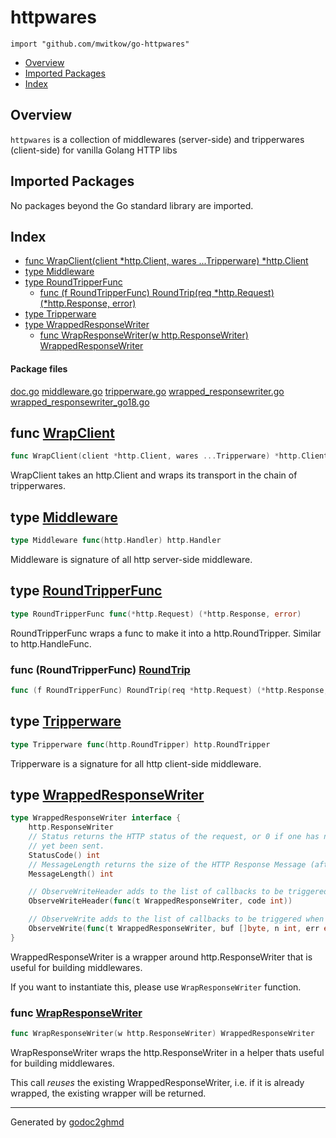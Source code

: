 # httpwares
`import "github.com/mwitkow/go-httpwares"`

* [Overview](#pkg-overview)
* [Imported Packages](#pkg-imports)
* [Index](#pkg-index)

## <a name="pkg-overview">Overview</a>
`httpwares` is a collection of middlewares (server-side) and tripperwares (client-side) for vanilla Golang HTTP libs

## <a name="pkg-imports">Imported Packages</a>

No packages beyond the Go standard library are imported.

## <a name="pkg-index">Index</a>
* [func WrapClient(client \*http.Client, wares ...Tripperware) \*http.Client](#WrapClient)
* [type Middleware](#Middleware)
* [type RoundTripperFunc](#RoundTripperFunc)
  * [func (f RoundTripperFunc) RoundTrip(req \*http.Request) (\*http.Response, error)](#RoundTripperFunc.RoundTrip)
* [type Tripperware](#Tripperware)
* [type WrappedResponseWriter](#WrappedResponseWriter)
  * [func WrapResponseWriter(w http.ResponseWriter) WrappedResponseWriter](#WrapResponseWriter)

#### <a name="pkg-files">Package files</a>
[doc.go](./doc.go) [middleware.go](./middleware.go) [tripperware.go](./tripperware.go) [wrapped_responsewriter.go](./wrapped_responsewriter.go) [wrapped_responsewriter_go18.go](./wrapped_responsewriter_go18.go) 

## <a name="WrapClient">func</a> [WrapClient](./tripperware.go#L16)
``` go
func WrapClient(client *http.Client, wares ...Tripperware) *http.Client
```
WrapClient takes an http.Client and wraps its transport in the chain of tripperwares.

## <a name="Middleware">type</a> [Middleware](./middleware.go#L6)
``` go
type Middleware func(http.Handler) http.Handler
```
Middleware is signature of all http server-side middleware.

## <a name="RoundTripperFunc">type</a> [RoundTripperFunc](./tripperware.go#L6)
``` go
type RoundTripperFunc func(*http.Request) (*http.Response, error)
```
RoundTripperFunc wraps a func to make it into a http.RoundTripper. Similar to http.HandleFunc.

### <a name="RoundTripperFunc.RoundTrip">func</a> (RoundTripperFunc) [RoundTrip](./tripperware.go#L8)
``` go
func (f RoundTripperFunc) RoundTrip(req *http.Request) (*http.Response, error)
```

## <a name="Tripperware">type</a> [Tripperware](./tripperware.go#L13)
``` go
type Tripperware func(http.RoundTripper) http.RoundTripper
```
Tripperware is a signature for all http client-side middleware.

## <a name="WrappedResponseWriter">type</a> [WrappedResponseWriter](./wrapped_responsewriter.go#L19-L32)
``` go
type WrappedResponseWriter interface {
    http.ResponseWriter
    // Status returns the HTTP status of the request, or 0 if one has not
    // yet been sent.
    StatusCode() int
    // MessageLength returns the size of the HTTP Response Message (after headers), as returned to the client.
    MessageLength() int

    // ObserveWriteHeader adds to the list of callbacks to be triggered when WriteHeader is executed.
    ObserveWriteHeader(func(t WrappedResponseWriter, code int))

    // ObserveWrite adds to the list of callbacks to be triggered when a Write() is executed.
    ObserveWrite(func(t WrappedResponseWriter, buf []byte, n int, err error))
}
```
WrappedResponseWriter is a wrapper around http.ResponseWriter that is useful for building middlewares.

If you want to instantiate this, please use `WrapResponseWriter` function.

### <a name="WrapResponseWriter">func</a> [WrapResponseWriter](./wrapped_responsewriter.go#L9)
``` go
func WrapResponseWriter(w http.ResponseWriter) WrappedResponseWriter
```
WrapResponseWriter wraps the http.ResponseWriter in a helper thats useful for building middlewares.

This call *reuses* the existing WrappedResponseWriter, i.e. if it is already wrapped, the existing wrapper will be
returned.

- - -
Generated by [godoc2ghmd](https://github.com/GandalfUK/godoc2ghmd)